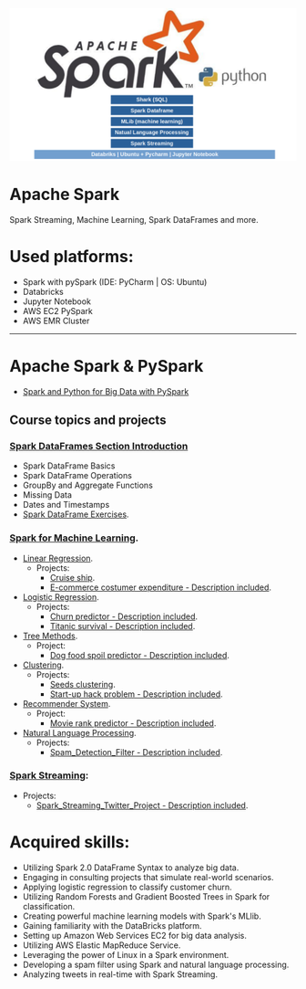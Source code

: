 ![Screenshot from 2023-03-01 13-23-32.png](Screenshot%20from%202023-03-01%2013-23-32.png)
# Apache Spark
Spark Streaming, Machine Learning, Spark DataFrames and more.

# Used platforms:
+ Spark with pySpark (IDE: PyCharm | OS: Ubuntu)
+ Databricks
+ Jupyter Notebook
+ AWS EC2 PySpark
+ AWS EMR Cluster

---

# Apache Spark & PySpark
+ [Spark and Python for Big Data with PySpark](https://www.udemy.com/course/spark-and-python-for-big-data-with-pyspark/)

## Course topics and projects
### [Spark DataFrames Section Introduction](https://github.com/Tiago-B-C-Reis/Apache_Spark/tree/main/Apache_Spark_Dataframe_exercises)
  + Spark DataFrame Basics
  + Spark DataFrame Operations
  + GroupBy and Aggregate Functions
  + Missing Data
  + Dates and Timestamps
  + [Spark DataFrame Exercises](https://github.com/Tiago-B-C-Reis/Apache_Spark/tree/main/Apache_Spark_Dataframe_exercises/Spark_DataFrames_Exercises).

### [Spark for Machine Learning](https://github.com/Tiago-B-C-Reis/Apache_Spark/tree/main/Spark_for_Machine_Learning).
+ [Linear Regression](https://github.com/Tiago-B-C-Reis/Apache_Spark/tree/main/Spark_for_Machine_Learning/Linear_Regression).
  + Projects:
    + [Cruise ship](https://github.com/Tiago-B-C-Reis/Apache_Spark/tree/main/Spark_for_Machine_Learning/Linear_Regression/Project/Cruise_Ship).
    + [E-commerce costumer expenditure - Description included](https://github.com/Tiago-B-C-Reis/Apache_Spark/tree/main/Spark_for_Machine_Learning/Linear_Regression/Project/E_Commerce_Costumer_Expenditure).
+ [Logistic Regression](https://github.com/Tiago-B-C-Reis/Apache_Spark/tree/main/Spark_for_Machine_Learning/Logistic_Regression).
  + Projects:
    + [Churn predictor - Description included](https://github.com/Tiago-B-C-Reis/Apache_Spark/tree/main/Spark_for_Machine_Learning/Logistic_Regression/Project/Churn_predictor).
    + [Titanic survival - Description included](https://github.com/Tiago-B-C-Reis/Apache_Spark/tree/main/Spark_for_Machine_Learning/Logistic_Regression/Project/Titanic_survival).
+ [Tree Methods](https://github.com/Tiago-B-C-Reis/Apache_Spark/tree/main/Spark_for_Machine_Learning/Tree_Methods).
  + Project:
    + [Dog food spoil predictor - Description included](https://github.com/Tiago-B-C-Reis/Apache_Spark/tree/main/Spark_for_Machine_Learning/Tree_Methods/Project).
+ [Clustering](https://github.com/Tiago-B-C-Reis/Apache_Spark/tree/main/Spark_for_Machine_Learning/Clustering).
  + Projects:
    + [Seeds clustering](https://github.com/Tiago-B-C-Reis/Apache_Spark/tree/main/Spark_for_Machine_Learning/Clustering/Project/Seeds_Clustering).
    + [Start-up hack problem - Description included](https://github.com/Tiago-B-C-Reis/Apache_Spark/tree/main/Spark_for_Machine_Learning/Clustering/Project/Start_Up_Hack_Problem).
+ [Recommender System](https://github.com/Tiago-B-C-Reis/Apache_Spark/tree/main/Spark_for_Machine_Learning/Recommender_Systems).
  + Project:
    + [Movie rank predictor - Description included](https://github.com/Tiago-B-C-Reis/Apache_Spark/tree/main/Spark_for_Machine_Learning/Recommender_Systems/Project).
+ [Natural Language Processing](https://github.com/Tiago-B-C-Reis/Apache_Spark/tree/main/Spark_for_Machine_Learning/Natural_Language_Processing).
  + Projects:
    + [Spam_Detection_Filter - Description included](https://github.com/Tiago-B-C-Reis/Apache_Spark/tree/main/Spark_for_Machine_Learning/Natural_Language_Processing/Project).

### [Spark Streaming](https://github.com/Tiago-B-C-Reis/Apache_Spark/tree/main/Spark%20Streaming):
  + Projects:
    + [Spark_Streaming_Twitter_Project - Description included](https://github.com/Tiago-B-C-Reis/Apache_Spark/tree/main/Spark%20Streaming/Spark_Streaming_Twitter_Project).


# Acquired skills:
+ Utilizing Spark 2.0 DataFrame Syntax to analyze big data.
+ Engaging in consulting projects that simulate real-world scenarios.
+ Applying logistic regression to classify customer churn.
+ Utilizing Random Forests and Gradient Boosted Trees in Spark for classification.
+ Creating powerful machine learning models with Spark's MLlib.
+ Gaining familiarity with the DataBricks platform.
+ Setting up Amazon Web Services EC2 for big data analysis.
+ Utilizing AWS Elastic MapReduce Service.
+ Leveraging the power of Linux in a Spark environment.
+ Developing a spam filter using Spark and natural language processing.
+ Analyzing tweets in real-time with Spark Streaming.

